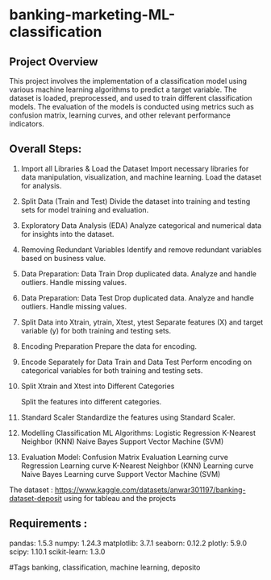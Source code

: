 # banking-marketing-ML-classification

## Project Overview

This project involves the implementation of a classification model using various machine learning algorithms to predict a target variable. 
The dataset is loaded, preprocessed, and used to train different classification models. 
The evaluation of the models is conducted using metrics such as confusion matrix, learning curves, and other relevant performance indicators.
## Overall Steps:
1. Import all Libraries & Load the Dataset
   Import necessary libraries for data manipulation, visualization, and machine learning.
   Load the dataset for analysis.

2. Split Data (Train and Test)
   Divide the dataset into training and testing sets for model training and evaluation.

3. Exploratory Data Analysis (EDA)
   Analyze categorical and numerical data for insights into the dataset.

4. Removing Redundant Variables
   Identify and remove redundant variables based on business value.

5. Data Preparation: Data Train
    Drop duplicated data.
    Analyze and handle outliers.
    Handle missing values.

6. Data Preparation: Data Test
  Drop duplicated data.
  Analyze and handle outliers.
  Handle missing values.

7. Split Data into Xtrain, ytrain, Xtest, ytest
   Separate features (X) and target variable (y) for both training and testing sets.

8. Encoding Preparation
        Prepare the data for encoding.

9. Encode Separately for Data Train and Data Test
        Perform encoding on categorical variables for both training and testing sets.

10. Split Xtrain and Xtest into Different Categories

    Split the features into different categories.

11. Standard Scaler
    Standardize the features using Standard Scaler.

12. Modelling Classification ML Algorithms:
    Logistic Regression
    K-Nearest Neighbor (KNN)
    Naive Bayes
    Support Vector Machine (SVM)

13. Evaluation Model:
    Confusion Matrix Evaluation
    Learning curve Regression
    Learning curve K-Nearest Neighbor (KNN)
    Learning curve Naive Bayes
    Learning curve Support Vector Machine (SVM)

The dataset : https://www.kaggle.com/datasets/anwar301197/banking-dataset-deposit
using for tableau and the projects
## Requirements :
pandas: 1.5.3
numpy: 1.24.3
matplotlib: 3.7.1
seaborn: 0.12.2
plotly: 5.9.0
scipy: 1.10.1
scikit-learn: 1.3.0

#Tags 
banking, classification, machine learning, deposito
